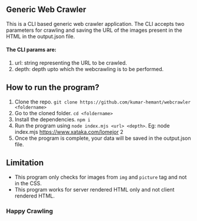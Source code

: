 ## Generic Web Crawler

This is a CLI based generic web crawler application. The CLI accepts two parameters for crawling and saving the URL of the images present in the HTML in the output.json file. 

#### The CLI params are:

1. url: string representing the URL to be crawled.
2. depth: depth upto which the webcrawling is to be performed.

## How to run the program?

1. Clone the repo. `git clone https://github.com/kumar-hemant/webcrawler <foldername>`
2. Go to the cloned folder. `cd <foldername>`
3. Install the dependencies. `npm i`
4. Run the program using  `node index.mjs <url> <depth>`. Eg: node index.mjs https://www.xataka.com/lomejor 2
5. Once the program is complete, your data will be saved in the output.json file.

## Limitation

- This program only checks for images from `img` and `picture` tag and not in the CSS.
- This program works for server rendered HTML only and not client rendered HTML.

### Happy Crawling
